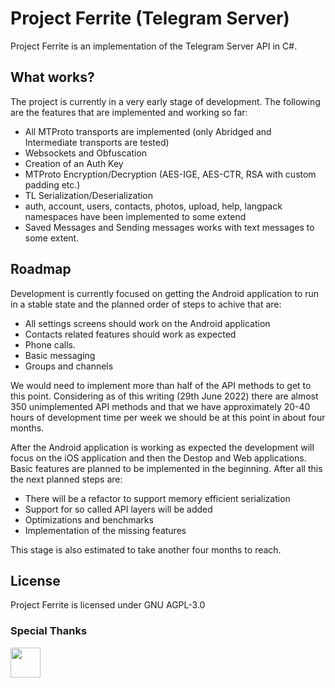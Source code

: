 # Project Ferrite (Telegram Server)

Project Ferrite is an implementation of the Telegram Server API in C#. 

## What works?

The project is currently in a very early stage of development. The following are the features that are implemented and working so far:
- All MTProto transports are implemented (only Abridged and Intermediate transports are tested)
- Websockets and Obfuscation
- Creation of an Auth Key
- MTProto Encryption/Decryption (AES-IGE, AES-CTR, RSA with custom padding etc.)
- TL Serialization/Deserialization
- auth, account, users, contacts, photos, upload, help, langpack namespaces have been implemented to some extend
- Saved Messages and Sending messages works with text messages to some extent.

## Roadmap

Development is currently focused on getting the Android application to run in a stable state and the planned order of steps to achive that are:
- All settings screens should work on the Android application
- Contacts related features should work as expected
- Phone calls.
- Basic messaging
- Groups and channels

We would need to implement more than half of the API methods to get to this point. Considering as of this writing (29th June 2022) there are almost 350 unimplemented API methods and that we have approximately 20-40 hours of development time per week we should be at this point in about four months.

After the Android application is working as expected the development will focus on the iOS application and then the Destop and Web applications. Basic features are planned to be implemented in the beginning. After all this the next planned steps are:
- There will be a refactor to support memory efficient serialization
- Support for so called API layers will be added
- Optimizations and benchmarks
- Implementation of the missing features

This stage is also estimated to take another four months to reach.

## License

Project Ferrite is licensed under GNU AGPL-3.0

### Special Thanks

<a href="https://jb.gg/OpenSourceSupport"><img src="https://resources.jetbrains.com/storage/products/company/brand/logos/Rider_icon.svg" width="48"><a/>

[Telegram-Server]: <https://github.com/aykutalparslan/Telegram-Server/>
